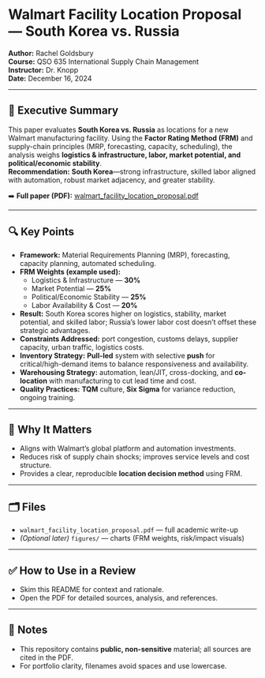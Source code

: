 # Walmart Facility Location Proposal — South Korea vs. Russia

**Author:** Rachel Goldsbury  
**Course:** QSO 635 International Supply Chain Management  
**Instructor:** Dr. Knopp  
**Date:** December 16, 2024

---

## 📖 Executive Summary
This paper evaluates **South Korea vs. Russia** as locations for a new Walmart manufacturing facility. Using the **Factor Rating Method (FRM)** and supply-chain principles (MRP, forecasting, capacity, scheduling), the analysis weighs **logistics & infrastructure, labor, market potential, and political/economic stability**.  
**Recommendation:** **South Korea**—strong infrastructure, skilled labor aligned with automation, robust market adjacency, and greater stability.

➡️ **Full paper (PDF):** [walmart_facility_location_proposal.pdf](./walmart_facility_location_proposal.pdf.pdf)

---

## 🔍 Key Points
- **Framework:** Material Requirements Planning (MRP), forecasting, capacity planning, automated scheduling.
- **FRM Weights (example used):**
  - Logistics & Infrastructure — **30%**
  - Market Potential — **25%**
  - Political/Economic Stability — **25%**
  - Labor Availability & Cost — **20%**
- **Result:** South Korea scores higher on logistics, stability, market potential, and skilled labor; Russia’s lower labor cost doesn’t offset these strategic advantages.
- **Constraints Addressed:** port congestion, customs delays, supplier capacity, urban traffic, logistics costs.
- **Inventory Strategy:** **Pull-led** system with selective **push** for critical/high-demand items to balance responsiveness and availability.
- **Warehousing Strategy:** automation, lean/JIT, cross-docking, and **co-location** with manufacturing to cut lead time and cost.
- **Quality Practices:** **TQM** culture, **Six Sigma** for variance reduction, ongoing training.

---

## 🧭 Why It Matters
- Aligns with Walmart’s global platform and automation investments.
- Reduces risk of supply chain shocks; improves service levels and cost structure.
- Provides a clear, reproducible **location decision method** using FRM.

---

## 🗂 Files
- `walmart_facility_location_proposal.pdf` — full academic write-up
- *(Optional later)* `figures/` — charts (FRM weights, risk/impact visuals)

---

## ✅ How to Use in a Review
- Skim this README for context and rationale.
- Open the PDF for detailed sources, analysis, and references.

---

## 📎 Notes
- This repository contains **public, non-sensitive** material; all sources are cited in the PDF.
- For portfolio clarity, filenames avoid spaces and use lowercase.

